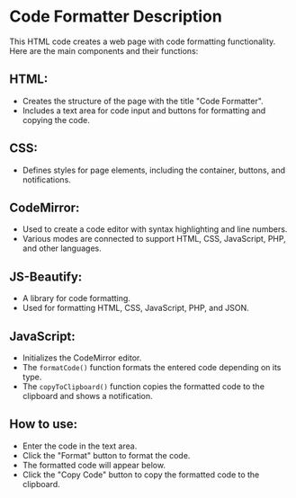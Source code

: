 <dody>
    <div class="container">
        <h1>Code Formatter Description</h1>
        <p>This HTML code creates a web page with code formatting functionality. Here are the main components and their functions:</p>
        <h2>HTML:</h2>
        <ul>
            <li>Creates the structure of the page with the title "Code Formatter".</li>
            <li>Includes a text area for code input and buttons for formatting and copying the code.</li>
        </ul>
        <h2>CSS:</h2>
        <ul>
            <li>Defines styles for page elements, including the container, buttons, and notifications.</li>
        </ul>
        <h2>CodeMirror:</h2>
        <ul>
            <li>Used to create a code editor with syntax highlighting and line numbers.</li>
            <li>Various modes are connected to support HTML, CSS, JavaScript, PHP, and other languages.</li>
        </ul>
        <h2>JS-Beautify:</h2>
        <ul>
            <li>A library for code formatting.</li>
            <li>Used for formatting HTML, CSS, JavaScript, PHP, and JSON.</li>
        </ul>
        <h2>JavaScript:</h2>
        <ul>
            <li>Initializes the CodeMirror editor.</li>
            <li>The <code>formatCode()</code> function formats the entered code depending on its type.</li>
            <li>The <code>copyToClipboard()</code> function copies the formatted code to the clipboard and shows a notification.</li>
        </ul>
        <h2>How to use:</h2>
        <ul>
            <li>Enter the code in the text area.</li>
            <li>Click the "Format" button to format the code.</li>
            <li>The formatted code will appear below.</li>
            <li>Click the "Copy Code" button to copy the formatted code to the clipboard.</li>
        </ul>
    </div>
</body>
</html>
